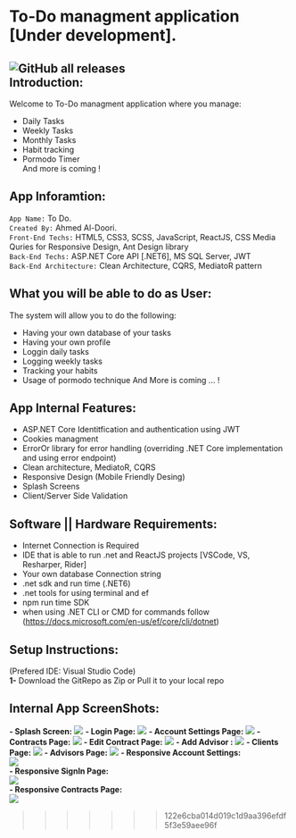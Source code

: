To-Do managment application [Under development].
=======
![GitHub all releases](https://img.shields.io/github/downloads/ahmed7am1d/ToDoApp-Clean-Architecture/total?logo=GitHub&style=flat-square)<br> 
Introduction:
------
Welcome to To-Do managment application where you manage:
  - Daily Tasks
  - Weekly Tasks
  - Monthly Tasks
  - Habit tracking
  - Pormodo Timer <br>
  And more is coming !

App Inforamtion:
------
`App Name:` To Do.<br>
`Created By:` Ahmed Al-Doori.<br>
`Front-End Techs:` HTML5, CSS3, SCSS, JavaScript, ReactJS, CSS Media Quries for Responsive Design, Ant Design library <br>
`Back-End Techs:` ASP.NET Core API [.NET6], MS SQL Server, JWT<br>
`Back-End Architecture:` Clean Architecture, CQRS, MediatoR pattern<br>

What you will be able to do as User:
--------
The system will allow you to do the following:
 - Having your own database of your tasks 
 - Having your own profile 
 - Loggin daily tasks
 - Logging weekly tasks
 - Tracking your habits 
 - Usage of pormodo technique 
 And More is coming ... !
 
 App Internal Features:
 --------
 - ASP.NET Core Identitfication and authentication using JWT
 - Cookies managment
 - ErrorOr library for error handling (overriding .NET Core implementation and using error endpoint)
 - Clean architecture, MediatoR, CQRS  
 - Responsive Design (Mobile Friendly Desing) 
 - Splash Screens 
 - Client/Server Side Validation 
 
 Software || Hardware Requirements:
 -----------
 - Internet Connection is Required
 - IDE that is able to run .net and ReactJS projects [VSCode, VS, Resharper, Rider]
 - Your own database Connection string 
 - .net sdk and run time (.NET6)
 - .net tools for using terminal and ef
 - npm run time SDK
 - when using .NET CLI or CMD for commands follow (https://docs.microsoft.com/en-us/ef/core/cli/dotnet)
 
 Setup Instructions:
 ------------
 (Prefered IDE: Visual Studio Code)<br>
 <strong>1-</strong> Download the GitRepo as Zip or Pull it to your local repo<br>

Internal App ScreenShots:
-----------
 **- Splash Screen:**
<img src="AppScreenShots/SplashScreen.PNG"></img>
 **- Login Page:**
<img src="AppScreenShots/SignInPage.PNG"></img>
 **- Account Settings Page:**
<img src="AppScreenShots/AccountSettings.PNG"></img>
 **- Contracts Page:**
<img src="AppScreenShots/ContractsPage.PNG"></img>
 **- Edit Contract Page:**
<img src="AppScreenShots/ModifyContract.PNG"></img>
 **- Add Advisor :**
<img src="AppScreenShots/Add-Advisor.PNG"></img>
 **- Clients Page:**
<img src="AppScreenShots/ClientPage.PNG"></img>
 **- Advisors Page:**
<img src="AppScreenShots/AdvisorsPage.PNG"></img>
 **- Responsive Account Settings:**<br>
<img src="AppScreenShots/ResponsiveAccountSettings.png"></img><br>
 **- Responsive SignIn Page:**<br>
<img src="AppScreenShots/ResponsiveSignInView.png"></img><br>
**- Responsive Contracts Page:**<br>
<img src="AppScreenShots/ResponsiveContractsView.png"></img><br>
>>>>>>> 122e6cba014d019c1d9aa396efdf5f3e59aee96f
